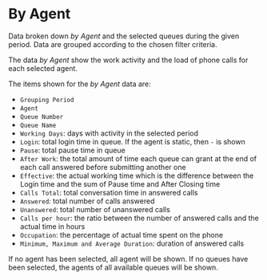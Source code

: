 # By Agent

Data broken down *by Agent* and the selected queues during 
the given period.
Data are grouped according to the chosen filter criteria.

The data *by Agent* show the work activity and the load of
phone calls for each selected agent.

The items shown for the *by Agent* data are:

- `Grouping Period`
- `Agent`
- `Queue Number`
- `Queue Name`
- `Working Days`: days with activity in the selected period
- `Login`: total login time in queue. If the agent is static, then `-` is shown
- `Pause`: total pause time in queue
- `After Work`: the total amount of time each queue can grant
at the end of each call answered before submitting another one
- `Effective`: the actual working time which is the difference between the
Login time and the sum of Pause time and After Closing time
- `Calls Total`: total conversation time in answered calls
- `Answered`: total number of calls answered
- `Unanswered`: total number of unanswered calls
- `Calls per hour`: the ratio between the number of answered calls and the
actual time in hours
- `Occupation`: the percentage of actual time spent on the phone
- `Minimum, Maximum and Average Duration`: duration of answered calls

If no agent has been selected, all agent will be shown.
If no queues have been selected, the agents of all available queues will be 
shown.
